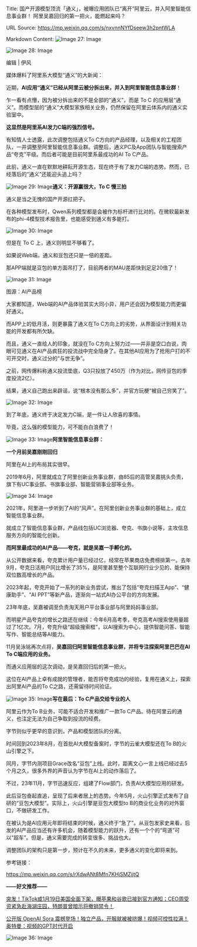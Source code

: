 Title: 国产开源模型顶流「通义」，被曝应用团队已“离开”阿里云，并入阿里智能信息事业群！ 阿里吴嘉回归的第一把火，能燃起来吗？

URL Source: https://mp.weixin.qq.com/s/nxvnnNYfDseew3h2pntWLA

Markdown Content:
![Image 27: Image](assets/c/5/c59c11249a9ccd4be7a6ea566f44dd3c.gif)

![Image 28: Image](assets/4/d/4d02d27f85788deb00d822e16948fbe2.png)

编辑 | 伊风

媒体爆料了阿里系大模型“通义”的大新闻：

近期，**AI应用“通义”已经从阿里云被分拆出来，并入到阿里智能信息事业群**！

乍一看有点懵，因为被分拆出来的不是全部的“通义”，而是 To C 的应用层“通义”。而模型层的“通义”大模型家族相关业务，仍然保留在阿里云体系内的通义实验室中。

**这显然是阿里系AI发力C端的强烈信号。**

有知情人士透露，此次调整包括通义To C方向的产品经理，以及相关的工程团队，一并调整至阿里智能信息事业群。调整后，通义PC及App团队与智能搜索产品“夸克”平级。而后者可能是目前阿里系最成功的AI To C产品。

此前，通义一直在默默地耕耘开源生态，现在终于有了发力C端的态势。然而，已经落后的“通义”还能迎头追上吗？

![Image 29: Image](assets/3/f/3f4587ddfd0cfbf349c312c69f36aeb5.webp)**通义：开源赢很大，To C 慢三拍**

通义是当之无愧的国产开源扛把子。

在各种模型发布时，Qwen系列模型都是会被作为标杆进行比对的。在微软最新发布的phi-4模型技术报告里，也能感受到通义有多能打。

![Image 30: Image](assets/0/d/0d6186d6384eedff1028f52a2299e49c.png)

但是在 To C 上，通义则明显不够看了。

如果说Web端，通义和豆包还只是一倍的差距。

那APP端就是豆包的单方面吊打了，目前两者的MAU差距快到足足20倍了！

![Image 31: Image](assets/5/9/5955d4774a60d50c0a55e1c5dfac87b3.png)

图源：AI产品榜

大家都知道，Web端的AI产品体验其实大同小异，用户还会因为模型能力而更偏好通义。

而APP上的低月活，则更暴露了通义在To C方向上的劣势，从界面设计到相关功能的开发都有所欠缺。

而且，通义一直给人的印象，就没在To C方向上努力过——并非是空口白说，肉眼可见通义在AI产品疯狂的投流战中完全隐身了。在其他AI应用为了抢用户打的不可开交时，通义过分的“与世无争”。

之前，网传爆料称通义投流垫底，Q3只投放了450万（作为对比，网传豆包的季度投流2亿）。

结果，通义自己跑出来辟谣，说“根本没有那么多”，并官方玩梗“被自己穷笑了”。

![Image 32: Image](assets/f/2/f2421a382e1927ff90ddd54f60a95225.jpg)

到了年底，通义终于决定发力C端，是一件让人欣喜的事情。

毕竟，这么强的模型能力，可不能白白浪费了！

![Image 33: Image](assets/3/4/34bfcf61724cad15a8a5560b9d4fa7e8.png)**阿里智能信息事业群：**

**一个月前吴嘉刚刚回归**

阿里在AI上的布局其实很早。

2019年6月，阿里就成立了阿里创新业务事业群，由85后的高管吴嘉挑头负责，旗下有UC事业部、书旗事业部、智能营销事业部等业务。

![Image 34: Image](assets/f/4/f453d81c3ab5f07967f958960b355a32.png)

2021年，阿里进一步听到了AI的“风声”。在阿里创新业务事业群的基础上，成立智能信息事业群。

就成立了智能信息事业群，产品线包括UC浏览器、夸克、书旗小说等，主攻信息服务方向的智能化创新。

**而阿里最成功的AI产品——夸克，就是吴嘉一手孵化的。**

从公开数据来看，夸克累计用户量已经过亿，经常在苹果商店免费榜排第一。去年9月，夸克日活用户同比增长了35%，是阿里甚至整个互联网行业少见的、能保持双位数高增长的产品。

2023年起，夸克开始了一系列的新业务尝试，推出了包括“夸克扫描王App”、“健康助手”、“AI PPT”等新产品，逐渐向一站式AI办公平台的方向发展。

23年年底，吴嘉被调至负责淘天用户平台事业部与阿里妈妈事业部。

而明星产品夸克的增长之路还在继续：今年6月高考季，夸克高考AI搜索使用量超过了1亿次。7月，夸克升级“超级搜索框”，以AI搜索为中心，提供智能问答、智能写作、智能总结等AI能力。

11月吴泳铭再次点将，**吴嘉回归阿里智能信息事业群，并将专注探索阿里巴巴在AI To C端应用的业务。**

而通义应用层的这次调动，是吴嘉回归后的第一把火。

这位在AI产品上卓有成就的管理者，能否将夸克成功的经验，复用在通义上，探索出阿里AI产品的To C之路，还需留待时间验证。

![Image 35: Image](assets/e/e/eef5f440820f373c074d4778b4c4d509.png)**写在最后：To C产品交给专业的人**

阿里云作为To B业务，可能不适合开发和推广一款To C产品。待在阿里云的通义，也注定无法为自己争取到投流的经费。

字节则似乎更早的意识到，产品和模型团队的分离。

时间回到2023年8月，在首批AI大模型备案时，字节的云雀大模型还在To B的火山引擎之下。

同月，字节内测项目Grace改名“豆包”上线。此时，距离文心一言上线已经过去5个月之久，很多外界的声音认为字节在AI上的动作落后了。

不过，23年11月，字节迅速反应，组建了Flow部门，负责AI大模型应用的研发。

此后豆包奋起直追，呈现了后来者居上的态势。今年5月，火山引擎正式发布了自研的“豆包大模型”。实际上，火山引擎是豆包大模型to B的商业化业务的对外窗口，不做研发工作。

在被认为是AI应用元年即将结束的时候，通义终于“急了”。从豆包发家史来看，后发的AI产品应当还有许多机会，随着模型能力的跃升，还有一个个的“弯道”可以“超车”。但是，通义需要完成的转变很多、挑战也大。

调整团队的架构只是第一步，预计在不久的未来，更多通义的变化即将来到。

参考链接：

https://mp.weixin.qq.com/s/rXdwANt8Mfn7KHjSMZjjtQ

**——好文推荐——**  

[突发！TikTok或1月19日美国全面下架，曝苹果和谷歌已接到官方通知；CEO周受资紧急赴海湖庄园，特朗普曾暗示将撤销禁令！](https://mp.weixin.qq.com/s?__biz=MjM5ODI5Njc2MA==&mid=2655921136&idx=1&sn=10686145da3cd0a06104c27f0d319250&scene=21#wechat_redirect)  

[公开版 OpenAI Sora 震撼登场！独立产品，开服就被被挤爆！视频可控性拉满！奥特曼：视频的GPT时代开启](https://mp.weixin.qq.com/s?__biz=MjM5ODI5Njc2MA==&mid=2655920839&idx=1&sn=3db141e67b5b0cb7a43075ea77a8e2c6&scene=21#wechat_redirect)  

![Image 36: Image](assets/e/3/e3bb2643f6bf3ed6d94d44d7b4d91cf5.gif)
